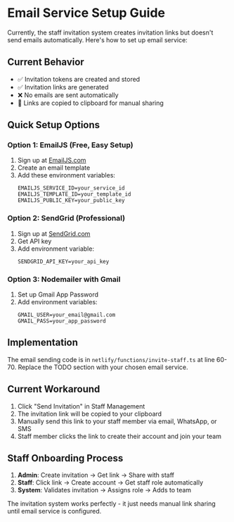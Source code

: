 # Email Service Setup Guide

Currently, the staff invitation system creates invitation links but doesn't send emails automatically. Here's how to set up email service:

## Current Behavior
- ✅ Invitation tokens are created and stored
- ✅ Invitation links are generated
- ❌ No emails are sent automatically
- 🔧 Links are copied to clipboard for manual sharing

## Quick Setup Options

### Option 1: EmailJS (Free, Easy Setup)
1. Sign up at [EmailJS.com](https://emailjs.com)
2. Create an email template
3. Add these environment variables:
   ```
   EMAILJS_SERVICE_ID=your_service_id
   EMAILJS_TEMPLATE_ID=your_template_id
   EMAILJS_PUBLIC_KEY=your_public_key
   ```

### Option 2: SendGrid (Professional)
1. Sign up at [SendGrid.com](https://sendgrid.com)
2. Get API key
3. Add environment variable:
   ```
   SENDGRID_API_KEY=your_api_key
   ```

### Option 3: Nodemailer with Gmail
1. Set up Gmail App Password
2. Add environment variables:
   ```
   GMAIL_USER=your_email@gmail.com
   GMAIL_PASS=your_app_password
   ```

## Implementation
The email sending code is in `netlify/functions/invite-staff.ts` at line 60-70. Replace the TODO section with your chosen email service.

## Current Workaround
1. Click "Send Invitation" in Staff Management
2. The invitation link will be copied to your clipboard
3. Manually send this link to your staff member via email, WhatsApp, or SMS
4. Staff member clicks the link to create their account and join your team

## Staff Onboarding Process
1. **Admin**: Create invitation → Get link → Share with staff
2. **Staff**: Click link → Create account → Get staff role automatically
3. **System**: Validates invitation → Assigns role → Adds to team

The invitation system works perfectly - it just needs manual link sharing until email service is configured.
